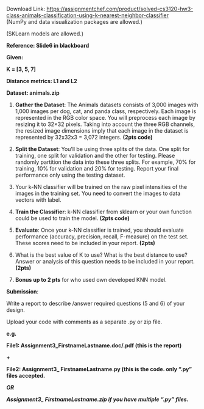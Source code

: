 Download Link: https://assignmentchef.com/product/solved-cs3120-hw3-class-animals-classification-using-k-nearest-neighbor-classifier
<br>
(NumPy and data visualization packages are allowed.)

(SKLearn models are allowed.)

<strong>Reference: Slide6 in blackboard</strong>

<strong>Given:</strong>

<strong>K = [3, 5, 7] </strong>

<strong>Distance metrics: L1 and L2 </strong>

<strong>Dataset: animals.zip</strong>

<ol>

 <li><strong>Gather the Dataset</strong>: The Animals datasets consists of 3,000 images with 1,000 images per dog, cat, and panda class, respectively. Each image is represented in the RGB color space. You will preprocess each image by resizing it to 32×32 pixels. Taking into account the three RGB channels, the resized image dimensions imply that each image in the dataset is represented by 32x32x3 = 3,072 integers. <strong>(2pts code)</strong></li>

</ol>




<ol start="2">

 <li><strong>Split the Dataset</strong>: You’ll be using three splits of the data. One split for training, one split for validation and the other for testing. Please randomly partition the data into these three splits. For example, 70% for training, 10% for validation and 20% for testing. Report your final performance only using the testing dataset.</li>

</ol>




<ol start="3">

 <li>Your k-NN classifier will be trained on the raw pixel intensities of the images in the training set. You need to convert the images to data vectors with label.</li>

</ol>




<ol start="4">

 <li><strong>Train the Classifier</strong>: k-NN classifier from sklearn or your own function could be used to train the model. <strong>(2pts code)</strong></li>

</ol>




<ol start="5">

 <li><strong>Evaluate</strong>: Once your k-NN classifier is trained, you should evaluate performance (accuracy, precision, recall, F-measure) on the test set. These scores need to be included in your report. <strong>(2pts)</strong></li>

</ol>




<ol start="6">

 <li>What is the best value of K to use? What is the best distance to use? Answer or analysis of this question needs to be included in your report. <strong>(2pts)</strong></li>

</ol>




<ol start="7">

 <li><strong>Bonus up to 2 pts</strong> for who used own developed KNN model.</li>

</ol>







<strong>Submission</strong>:




Write a report to describe /answer required questions (5 and 6) of your design.

Upload your code with comments as a separate .py or zip file.

<strong>e.g.</strong>

<strong>File1: Assignment3_FirstnameLastname.doc/.pdf (this is the report)</strong>

<strong>+</strong>

<strong>File2: Assignment3_ FirstnameLastname.py (this is the code. only “.py” files accepted. </strong>

<strong><em>            OR</em></strong>

<strong><em>          Assignment3_ FirstnameLastname.zip if you have multiple “.py” files.</em></strong>